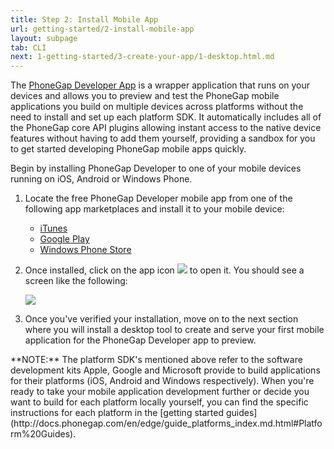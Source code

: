 ```yaml
---
title: Step 2: Install Mobile App
url: getting-started/2-install-mobile-app
layout: subpage
tab: CLI
next: 1-getting-started/3-create-your-app/1-desktop.html.md
---
```


The [PhoneGap Developer App](http://app.phonegap.com) is a wrapper application that runs on your devices and allows you to preview and test the PhoneGap mobile
applications you build on multiple devices across platforms without the need to install and set up each platform SDK. It automatically
includes all of the PhoneGap core API plugins allowing instant access to the native device features without having to add them yourself, 
providing a sandbox for you to get started developing PhoneGap mobile apps quickly. 

Begin by installing PhoneGap Developer to one of your mobile devices running on iOS, Android or Windows Phone. 

1. Locate the free PhoneGap Developer mobile app from one of the following app marketplaces and install it to your mobile device:

	- [iTunes](https://itunes.apple.com/app/id843536693)
	- [Google Play](https://play.google.com/store/apps/details?id=com.adobe.phonegap.app)
	- [Windows Phone Store](http://www.windowsphone.com/en-us/store/app/phonegap-developer/5c6a2d1e-4fad-4bf8-aaf7-71380cc84fe3)

2. Once installed, click on the app icon ![](/images/dev-app-icon.png) to open it. You should see a screen like the following:

	<img class="mobile-image" src="/images/dev-app-enter-add.jpg"/>

3. Once you've verified your installation, move on to the next section where you will install a desktop tool to create and serve your
first mobile application for the PhoneGap Developer app to preview.

<div class="alert--info">**NOTE:** The platform SDK's mentioned above refer to the software development kits Apple, Google and Microsoft provide to build applications for their platforms (iOS, Android and Windows respectively).
 When you're ready to take your mobile application development further or decide you want to build for each platform locally yourself, you can find the specific instructions for each platform
 in the [getting started guides](http://docs.phonegap.com/en/edge/guide_platforms_index.md.html#Platform%20Guides). </div>

